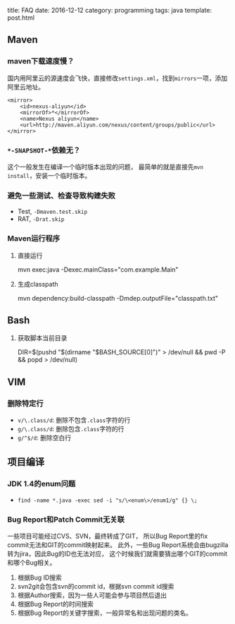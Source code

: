 title: FAQ
date: 2016-12-12
category: programming
tags: java
template: post.html



## Maven

### maven下载速度慢？

国内用阿里云的源速度会飞快，直接修改`settings.xml`，找到`mirrors`一项，添加阿里云地址。

~~~{.xml}
<mirror>
    <id>nexus-aliyun</id>
    <mirrorOf>*</mirrorOf>
    <name>Nexus aliyun</name>
    <url>http://maven.aliyun.com/nexus/content/groups/public</url>
</mirror>
~~~

### `*-SNAPSHOT-*`依赖无？

这个一般发生在编译一个临时版本出现的问题，
最简单的就是直接先`mvn install`，安装一个临时版本。

### 避免一些测试、检查导致构建失败

* Test, `-Dmaven.test.skip`
* RAT, `-Drat.skip`

### Maven运行程序

1. 直接运行


    mvn exec:java -Dexec.mainClass="com.example.Main"


2. 生成classpath


    mvn dependency:build-classpath -Dmdep.outputFile="classpath.txt"


## Bash

1. 获取脚本当前目录


    DIR=$(pushd "$(dirname "$BASH_SOURCE[0]")" > /dev/null && pwd -P && popd > /dev/null)


## VIM


### 删除特定行

* `v/\.class/d`: 删除不包含`.class`字符的行
* `g/\.class/d`: 删除包含`.class`字符的行
* `g/^$/d`: 删除空白行

## 项目编译

### JDK 1.4的enum问题

* `find -name *.java -exec sed -i "s/\<enum\>/enum1/g" {} \;`

### Bug Report和Patch Commit无关联

一些项目可能经过CVS、SVN，最终转成了GIT，
所以Bug Report里的fix commit无法和GIT的commit映射起来。
此外，一些Bug Report系统会由bugzilla转为jira，因此Bug的ID也无法对应，
这个时候我们就需要猜出哪个GIT的commit和哪个Bug相关。

1. 根据Bug ID搜索
2. svn2git会包含svn的commit id，根据svn commit id搜索
3. 根据Author搜索，因为一些人可能会参与项目然后退出
4. 根据Bug Report的时间搜索
5. 根据Bug Report的关键字搜索，一般异常名和出现问题的类名。

